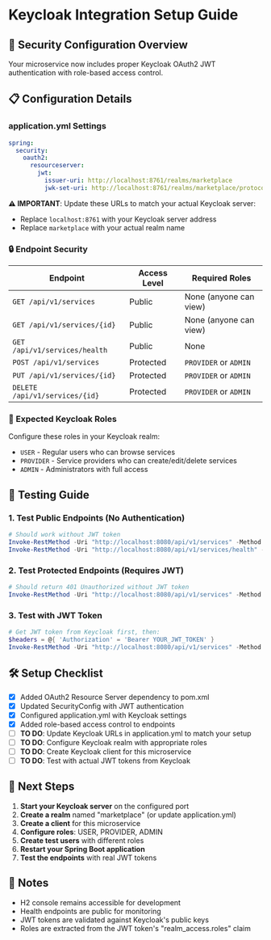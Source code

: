 # Keycloak Integration Setup Guide

## 🔐 Security Configuration Overview

Your microservice now includes proper Keycloak OAuth2 JWT authentication with role-based access control.

## 📋 Configuration Details

### application.yml Settings
```yaml
spring:
  security:
    oauth2:
      resourceserver:
        jwt:
          issuer-uri: http://localhost:8761/realms/marketplace
          jwk-set-uri: http://localhost:8761/realms/marketplace/protocol/openid-connect/certs
```

**⚠️ IMPORTANT**: Update these URLs to match your actual Keycloak server:
- Replace `localhost:8761` with your Keycloak server address
- Replace `marketplace` with your actual realm name

### 🔒 Endpoint Security

| Endpoint | Access Level | Required Roles |
|----------|-------------|----------------|
| `GET /api/v1/services` | Public | None (anyone can view) |
| `GET /api/v1/services/{id}` | Public | None (anyone can view) |
| `GET /api/v1/services/health` | Public | None |
| `POST /api/v1/services` | Protected | `PROVIDER` or `ADMIN` |
| `PUT /api/v1/services/{id}` | Protected | `PROVIDER` or `ADMIN` |
| `DELETE /api/v1/services/{id}` | Protected | `PROVIDER` or `ADMIN` |

### 👥 Expected Keycloak Roles

Configure these roles in your Keycloak realm:
- `USER` - Regular users who can browse services
- `PROVIDER` - Service providers who can create/edit/delete services
- `ADMIN` - Administrators with full access

## 🚀 Testing Guide

### 1. Test Public Endpoints (No Authentication)
```powershell
# Should work without JWT token
Invoke-RestMethod -Uri "http://localhost:8080/api/v1/services" -Method GET
Invoke-RestMethod -Uri "http://localhost:8080/api/v1/services/health" -Method GET
```

### 2. Test Protected Endpoints (Requires JWT)
```powershell
# Should return 401 Unauthorized without JWT token
Invoke-RestMethod -Uri "http://localhost:8080/api/v1/services" -Method POST -Body '{"title":"Test"}' -ContentType "application/json"
```

### 3. Test with JWT Token
```powershell
# Get JWT token from Keycloak first, then:
$headers = @{ 'Authorization' = 'Bearer YOUR_JWT_TOKEN' }
Invoke-RestMethod -Uri "http://localhost:8080/api/v1/services" -Method POST -Headers $headers -Body '{"title":"Test Service","description":"Test","price":100}' -ContentType "application/json"
```

## 🛠️ Setup Checklist

- [x] Added OAuth2 Resource Server dependency to pom.xml
- [x] Updated SecurityConfig with JWT authentication
- [x] Configured application.yml with Keycloak settings
- [x] Added role-based access control to endpoints
- [ ] **TO DO**: Update Keycloak URLs in application.yml to match your setup
- [ ] **TO DO**: Configure Keycloak realm with appropriate roles
- [ ] **TO DO**: Create Keycloak client for this microservice
- [ ] **TO DO**: Test with actual JWT tokens from Keycloak

## 🔧 Next Steps

1. **Start your Keycloak server** on the configured port
2. **Create a realm** named "marketplace" (or update application.yml)
3. **Create a client** for this microservice
4. **Configure roles**: USER, PROVIDER, ADMIN
5. **Create test users** with different roles
6. **Restart your Spring Boot application**
7. **Test the endpoints** with real JWT tokens

## 📝 Notes

- H2 console remains accessible for development
- Health endpoints are public for monitoring
- JWT tokens are validated against Keycloak's public keys
- Roles are extracted from the JWT token's "realm_access.roles" claim